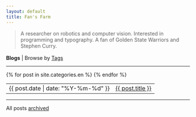 ```yaml
---
layout: default
title: Fan's Farm
---
```


<article>
<blockquote><p> 
A researcher on robotics and computer vision. Interested in programming and typography. A fan of Golden State Warriors and Stephen Curry.
</p></blockquote>
</article>

<p style="margin-top:1.2em;margin-bottom:0;"><b>Blogs</b> | Browse by <a href="/archive#tags">Tags</a></p>
<hr>
<article>
<table>
{% for post in site.categories.en %}
<tr id="blog-table">
<td>{{ post.date | date: "%Y-%m-%d" }}</td>
<td><a class="post-list-item" href="{{ post.url | prepend: site.baseurl }}">{{ post.title }}</a></td>
</tr>
{% endfor %}
</table>
</article>
<hr>
<p>All posts <a href="/archive">archived</a></p>
